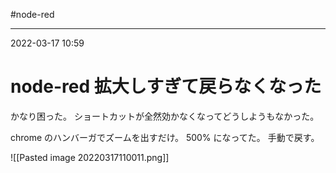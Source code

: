 #node-red

---
2022-03-17  10:59

# node-red  拡大しすぎて戻らなくなった

かなり困った。
ショートカットが全然効かなくなってどうしようもなかった。

chrome のハンバーガでズームを出すだけ。
500% になってた。
手動で戻す。


![[Pasted image 20220317110011.png]]